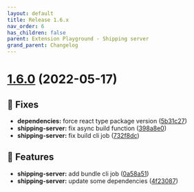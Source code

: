 ```yaml
---
layout: default
title: Release 1.6.x
nav_order: 6
has_children: false
parent: Extension Playground - Shipping server
grand_parent: Changelog
---
```


# [1.6.0](https://github.com/lumapps/lumapps-extensions-shipping-server/compare/v1.5.0...v1.6.0) (2022-05-17)

## 🐛 Fixes

- **dependencies:** force react type package version ([5b31c27](https://github.com/lumapps/lumapps-extensions-shipping-server/commit/5b31c27725051e52842c30780b3106c464e137f3))
- **shipping-server:** fix async build function ([398a8e0](https://github.com/lumapps/lumapps-extensions-shipping-server/commit/398a8e0215b04da89d2daf34e0fcb68f04785ee0))
- **shipping-server:** fix build cli job ([732f8dc](https://github.com/lumapps/lumapps-extensions-shipping-server/commit/732f8dcd2db057b2b13c8f3d3068f4c466e90845))

## 🚀 Features

- **shipping-server:** add bundle cli job ([0a58a51](https://github.com/lumapps/lumapps-extensions-shipping-server/commit/0a58a5173abfe65b30508b3ead68ae439e3cd298))
- **shipping-server:** update some dependencies ([4f23087](https://github.com/lumapps/lumapps-extensions-shipping-server/commit/4f23087f7dbeba4d42339ed983d253e8daf99e17))
